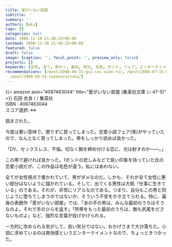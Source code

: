 ```yaml
---
title: 愛がいない部屋
subtitle: ''
summary: ''
authors: [aki]
tags: []
categories: null
date: 2008-11-18 21:48:25+00:00
lastmod: 2008-11-18 21:48:25+00:00
featured: false
draft: false
image: {caption: '', focal_point: '', preview_only: false}
projects: []
keywords: [女性, 全て, 良かっ, 最初, 気分, 毛色, ポンド, フェア, エンターテイメント, きつかっ]
recommendations: [/post/2008-06-15-gui-cai-xian-ru/, /post/2008-07-15-kupidonoe-xi-hong-yu-oisiikohinoru-refang-meng-noatosaki/,
  /post/2008-08-24-sayonaraituka/]
---
```

{{< amazon asin="4087463044" title="愛がいない部屋 (集英社文庫 い 47-5)" >}}
石田 衣良 / / 集英社  
ISBN : 4087463044  
スコア選択: ※※  
  
掴まされた。  
  
今度は悪い意味で。懲りずに買ってしまった。恋愛小説フェア(笑)がやっていたので、なんとなく買ってしまった。帯をしっかり読めば良かった。  
  
「DV、セックスレス、不倫。切なく胸を締め付ける恋に、光は射すのか――。」  
  
この帯で避ければ良かった。1ポンドの悲しみなどで良い印象を持っていた氏の恋愛小説だが、この作品は毛色が違う。私にはあわない。  
  
全てが女性視点で書かれていて、男がダメなのだ。しかも、それが全て女性に悪い部分はないように描かれている。そして、出てくる男性は大抵「仕事に生きている」のである。それが、非常にリアルなのである。つまり、自分もこの男と同じように堕ちてしまうのではないか、そういう不安をかき立てられる。特に、最後の表題作「愛がいない部屋」では、「あの手の男は、みんな最初のうちはそうなのよ。それで手のひらを返す」「所帯をもった最初のうちは、敵も尻尾をださないものよ」など、強烈な言葉が投げかけられる。  
  
一方的に攻められる気がして、良い気分ではない。おかげさまで大分落ちた。小説に求めているのは爽快感というエンターテイメントなので、ちょっときつかった。



